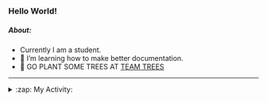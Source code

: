 ### Hello World!

##### About:
- Currently I am a student.
- 🌱 I’m learning how to make better documentation.
- 🌱 GO PLANT SOME TREES AT [TEAM TREES](https://teamtrees.org/)

---
<details>
  <summary>:zap: My Activity:</summary>
  
<!--START_SECTION:waka-->
![Code Time](http://img.shields.io/badge/Code%20Time-1%2C152%20hrs%2045%20mins-blue)

**I'm a Night 🦉** 

```text
🌞 Morning                1673 commits        ██░░░░░░░░░░░░░░░░░░░░░░░   09.71 % 
🌆 Daytime                5976 commits        █████████░░░░░░░░░░░░░░░░   34.68 % 
🌃 Evening                4907 commits        ███████░░░░░░░░░░░░░░░░░░   28.47 % 
🌙 Night                  4677 commits        ███████░░░░░░░░░░░░░░░░░░   27.14 % 
```
📅 **I'm Most Productive on Wednesday** 

```text
Monday                   2507 commits        ████░░░░░░░░░░░░░░░░░░░░░   14.55 % 
Tuesday                  2311 commits        ███░░░░░░░░░░░░░░░░░░░░░░   13.41 % 
Wednesday                4013 commits        ██████░░░░░░░░░░░░░░░░░░░   23.29 % 
Thursday                 2160 commits        ███░░░░░░░░░░░░░░░░░░░░░░   12.53 % 
Friday                   1740 commits        ███░░░░░░░░░░░░░░░░░░░░░░   10.10 % 
Saturday                 1528 commits        ██░░░░░░░░░░░░░░░░░░░░░░░   08.87 % 
Sunday                   2974 commits        ████░░░░░░░░░░░░░░░░░░░░░   17.26 % 
```


📊 **This Week I Spent My Time On** 

```text
🔥 Editors: 
VS Code                  0 secs              █████████████████████████   100.00 % 

🐱‍💻 Projects: 
praise                   0 secs              █████████████████████████   100.00 % 
```


 Last Updated on 30/07/2023 21:09:32 UTC
<!--END_SECTION:waka-->
</details>
